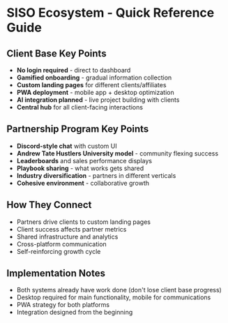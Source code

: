 # SISO Ecosystem - Quick Reference Guide

## Client Base Key Points
- **No login required** - direct to dashboard
- **Gamified onboarding** - gradual information collection
- **Custom landing pages** for different clients/affiliates
- **PWA deployment** - mobile app + desktop optimization
- **AI integration planned** - live project building with clients
- **Central hub** for all client-facing interactions

## Partnership Program Key Points
- **Discord-style chat** with custom UI
- **Andrew Tate Hustlers University model** - community flexing success
- **Leaderboards** and sales performance displays
- **Playbook sharing** - what works gets shared
- **Industry diversification** - partners in different verticals
- **Cohesive environment** - collaborative growth

## How They Connect
- Partners drive clients to custom landing pages
- Client success affects partner metrics
- Shared infrastructure and analytics
- Cross-platform communication
- Self-reinforcing growth cycle

## Implementation Notes
- Both systems already have work done (don't lose client base progress)
- Desktop required for main functionality, mobile for communications
- PWA strategy for both platforms
- Integration designed from the beginning